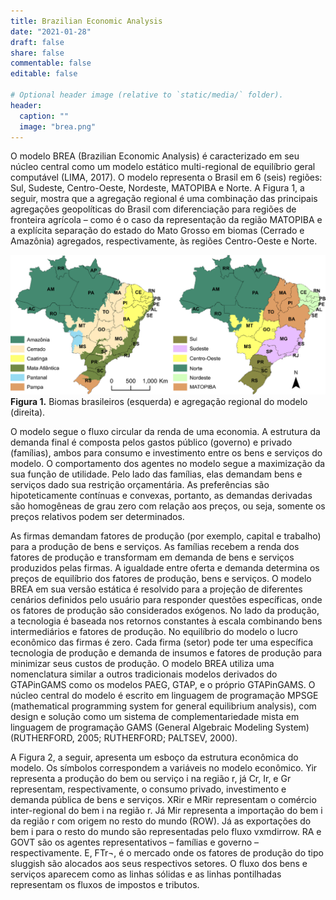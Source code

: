```yaml
---
title: Brazilian Economic Analysis
date: "2021-01-28"
draft: false
share: false
commentable: false
editable: false

# Optional header image (relative to `static/media/` folder).
header:
  caption: ""
  image: "brea.png"
---
```


O modelo BREA (Brazilian Economic Analysis) é caracterizado em seu núcleo central
como um modelo estático multi-regional de equilíbrio geral computável (LIMA, 2017).
O modelo representa o Brasil em 6 (seis) regiões: Sul, Sudeste, Centro-Oeste, Nordeste, MATOPIBA e Norte.
A Figura 1, a seguir, mostra que a agregação regional é uma combinação das principais
agregações geopolíticas do Brasil com diferenciação para regiões de fronteira agrícola –
como é o caso da representação da região MATOPIBA e a explícita separação do estado do
Mato Grosso em biomas (Cerrado e Amazônia) agregados, respectivamente,
às regiões Centro-Oeste e Norte.

![breareg](/static/media/breareg.png)
**Figura 1.** Biomas brasileiros (esquerda) e agregação regional do modelo (direita).

O modelo segue o fluxo circular da renda de uma economia. A estrutura da demanda final é composta pelos gastos público (governo) e privado (famílias), ambos para consumo e investimento entre os bens e serviços do modelo. O comportamento dos agentes no modelo segue a maximização da sua função de utilidade. Pelo lado das famílias, elas demandam bens e serviços dado sua restrição orçamentária. As preferências são hipoteticamente contínuas e convexas, portanto, as demandas derivadas são homogêneas de grau zero com relação aos preços, ou seja, somente os preços relativos podem ser determinados.

As firmas demandam fatores de produção (por exemplo, capital e trabalho) para a produção de bens e serviços. As famílias recebem a renda dos fatores de produção e transformam em demanda de bens e serviços produzidos pelas firmas. A igualdade entre oferta e demanda determina os preços de equilíbrio dos fatores de produção, bens e serviços. O modelo BREA em sua versão estática é resolvido para a projeção de diferentes cenários definidos pelo usuário para responder questões específicas, onde os fatores de produção são considerados exógenos.
No lado da produção, a tecnologia é baseada nos retornos constantes à escala combinando bens intermediários e fatores de produção. No equilíbrio do modelo o lucro econômico das firmas é zero. Cada firma (setor) pode ter uma específica tecnologia de produção e demanda de insumos e fatores de produção para minimizar seus custos de produção.
O modelo BREA utiliza uma nomenclatura similar a outros tradicionais modelos derivados do GTAPinGAMS como os modelos PAEG, GTAP, e o próprio GTAPinGAMS. O núcleo central do modelo é escrito em linguagem de programação MPSGE (mathematical programming system for general equilibrium analysis), com design e solução como um sistema de complementariedade mista em linguagem de programação GAMS (General Algebraic Modeling System) (RUTHERFORD, 2005; RUTHERFORD; PALTSEV, 2000).

A Figura 2, a seguir, apresenta um esboço da estrutura econômica do modelo. Os símbolos correspondem a variáveis no modelo econômico. Yir representa a produção do bem ou serviço i na região r, já Cr, Ir, e Gr representam, respectivamente, o consumo privado, investimento e demanda pública de bens e serviços. XRir  e MRir representam o comércio inter-regional do bem i na região r. Já Mir representa a importação do bem i da região r com origem no resto do mundo (ROW). Já as exportações do bem i para o resto do mundo são representadas pelo fluxo vxmdirrow. RA e GOVT são os agentes representativos – famílias e governo – respectivamente. E, FTr¬, é o mercado onde os fatores de produção do tipo sluggish são alocados aos seus respectivos setores. O fluxo dos bens e serviços aparecem como as linhas sólidas e as linhas pontilhadas representam os fluxos de impostos e tributos.
